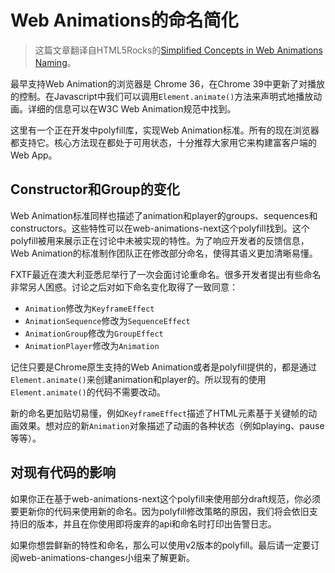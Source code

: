 Web Animations的命名简化
===

> 这篇文章翻译自HTML5Rocks的[Simplified Concepts in Web Animations Naming](http://updates.html5rocks.com/2015/04/web-animations-naming)。

最早支持Web Animation的浏览器是 Chrome 36，在Chrome 39中更新了对播放的控制。在Javascript中我们可以调用`Element.animate()`方法来声明式地播放动画。详细的信息可以在W3C Web Animation规范中找到。

这里有一个正在开发中polyfill库，实现Web Animation标准。所有的现在浏览器都支持它。核心方法现在都处于可用状态，十分推荐大家用它来构建富客户端的Web App。


## Constructor和Group的变化

Web Animation标准同样也描述了animation和player的groups、sequences和constructors。这些特性可以在web-animations-next这个polyfill找到。这个polyfill被用来展示正在讨论中未被实现的特性。为了响应开发者的反馈信息，Web Animation的标准制作团队正在修改部分命名，使得其语义更加清晰易懂。

FXTF最近在澳大利亚悉尼举行了一次会面讨论重命名。很多开发者提出有些命名非常另人困惑。讨论之后对如下命名变化取得了一致同意：

* `Animation`修改为`KeyframeEffect`
* `AnimationSequence`修改为`SequenceEffect`
* `AnimationGroup`修改为`GroupEffect`
* `AnimationPlayer`修改为`Animation`

记住只要是Chrome原生支持的Web Animation或者是polyfill提供的，都是通过`Element.animate()`来创建animation和player的。所以现有的使用`Element.animate()`的代码不需要改动。

新的命名更加贴切易懂，例如`KeyframeEffect`描述了HTML元素基于关键帧的动画效果。想对应的新`Animation`对象描述了动画的各种状态（例如playing、pause等等）。


## 对现有代码的影响

如果你正在基于web-animations-next这个polyfill来使用部分draft规范，你必须要更新你的代码来使用新的命名。因为polyfill修改策略的原因，我们将会依旧支持旧的版本，并且在你使用即将废弃的api和命名时打印出告警日志。

如果你想尝鲜新的特性和命名，那么可以使用v2版本的polyfill。最后请一定要订阅web-animations-changes小组来了解更新。

